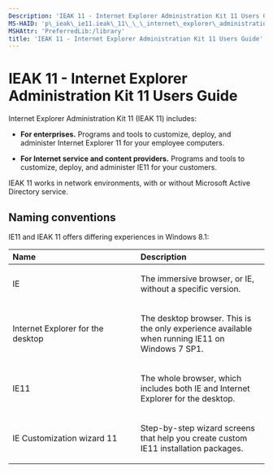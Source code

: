 ```yaml
---
Description: 'IEAK 11 - Internet Explorer Administration Kit 11 Users Guide'
MS-HAID: 'p\_ieak\_ie11.ieak\_11\_\_\_internet\_explorer\_administration\_kit\_11\_users\_guide'
MSHAttr: 'PreferredLib:/library'
title: 'IEAK 11 - Internet Explorer Administration Kit 11 Users Guide'
---
```


# IEAK 11 - Internet Explorer Administration Kit 11 Users Guide


Internet Explorer Administration Kit 11 (IEAK 11) includes:

-   **For enterprises.** Programs and tools to customize, deploy, and administer Internet Explorer 11 for your employee computers.

-   **For Internet service and content providers.** Programs and tools to customize, deploy, and administer IE11 for your customers.

IEAK 11 works in network environments, with or without Microsoft Active Directory service.

## Naming conventions


IE11 and IEAK 11 offers differing experiences in Windows 8.1:

<table>
<colgroup>
<col width="50%" />
<col width="50%" />
</colgroup>
<thead>
<tr class="header">
<th align="left">Name</th>
<th align="left">Description</th>
</tr>
</thead>
<tbody>
<tr class="odd">
<td align="left"><p>IE</p></td>
<td align="left"><p>The immersive browser, or IE, without a specific version.</p></td>
</tr>
<tr class="even">
<td align="left"><p>Internet Explorer for the desktop</p></td>
<td align="left"><p>The desktop browser. This is the only experience available when running IE11 on Windows 7 SP1.</p></td>
</tr>
<tr class="odd">
<td align="left"><p>IE11</p></td>
<td align="left"><p>The whole browser, which includes both IE and Internet Explorer for the desktop.</p></td>
</tr>
<tr class="even">
<td align="left"><p>IE Customization wizard 11</p></td>
<td align="left"><p>Step-by-step wizard screens that help you create custom IE11 installation packages.</p></td>
</tr>
</tbody>
</table>

 

 

 



